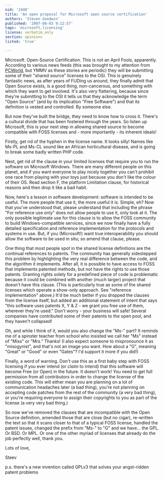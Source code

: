 ```yaml
---
nid: '2448'
title: 'An open proposal for Microsoft open source certification'
authors: 'Steven Goodwin'
published: '2007-08-03 9:12:57'
tags: 'microsoft,licensing'
license: verbatim_only
section: opinions
listed: 'true'

---
```

Microsoft. Open-Source Certification. This is not an April Fools, apparently. According to various news feeds (this was brought to my attention from [PCWorld](http://www.pcworld.com/article/id,135192-c,opensource/article.html), but YMMV as these stories are periodic) they will be submitting some of their "shared source" licenses to the OSI. This is genuinely fantastic news, as after years of FUDing us around, they finally admit that Open Source exists, is a good thing, non-cancerous, and something with which they want to get involved. It's also very flattering, because since they're submitting to the OSI it tells us that they acknowledge the term "Open Source" (and by its implication "Free Software") and that its definition is vested and controlled. By someone else.

But now they've built the bridge, they need to know how to cross it. There's a cultural divide that has been fostered through the years. So listen up Microsoft, this is your next step in allowing shared source to become compatible with FOSS licenses and - more importantly - its inherent ideals!


<!--break-->


Firstly, get rid of the hyphen in the license name. It looks silly! Names like Ms-PL and Ms-CL sound like an African horticultural disease, and is going to break some badly written PHP code.

Next, get rid of the clause in your limited licenses that require you to run the software on Microsoft Windows. There are many different people on this planet, and if you want everyone to play nicely together you can't prohibit one race from playing with your toys just because you don't like the colour of their OS. Read section F, the platform Limitation clause, for historical reasons and then drop it like a bad habit.

Now, here's a lesson in software development: software is intended to be useful. The more people that use it, the more useful it is. Simple, eh? Now that you've understood that, please understand that including the phrase "For reference use only" does not allow people to use it, only look at it. The only possible legitimate use for this clause is to allow the FOSS community to build Windows-compatible services, since we now finally have a fully detailed specification and reference implementation for the protocols and systems in use. But, if you (Microsoft!) want true interoperability you should allow the software to be used in situ; so amend that clause, please.

One thing that most people spot in the shared license definitions are the continual references to patents. The community has generally sidestepped this problem by highlighting the very real difference between the code, and the algorithm it implements. After all, it is possible to have access to FOSS that implements patented methods, but not have the rights to use those patents. Granting rights solely for a predefined piece of code is problematic because it could be combined with another (much larger) project that doesn't have this clause. (This is particularly true as some of the shared licenses which operate a show-only approach. See "reference implementation" above.) It'd be much better if you dropped the clauses from the license itself, but added an additional statement of intent that says "this software uses patents X, Y & Z - we grant you free use of them, wherever they're used." Don't worry - your business will safe! Several companies have contributed some of their patents to the open pool, and they haven't collapsed!

Oh, and while I think of it, would you also change the "Ms-" part? It reminds me of a spinster teacher from school who insisted we call her "Ms" instead of "Miss" or "Mrs." Thanks! (I also expect someone to mispronounce it as "misogynist", and that's not an image you want. How about a "G", meaning "Great" or "Good" or even "Gates"? I'd support it more if you did!)

Finally, a word of warning. Don't use this as a first baby step with FOSS licensing if you ever intend (or _claim_ to intend) that this software will become Free (or Open) in the future. It doesn't work! You need to get full permission from all contributors in order to change the license of the existing code. This will either mean you are planning on a lot of communication headaches later (a bad thing), you're not planning on accepting code patches from the rest of the community (a very bad thing), or you're requiring everyone to assign their copyrights to you as part of the license (a very very bad thing.)

So now we've removed the clauses that are incompatible with the Open Source definition, amended those that are close (but no cigar), re-written the text so that it scans closer to that of a typical FOSS license, handled the patent issues, changed the prefix from "Ms-" to "G" and we have... the GPL. Or BSD. Or MPL. Or one of the other myriad of licenses that already do the job perfectly well, thank you.

Lots of love,

Steev

p.s. there's a new invention called GPLv3 that solves your angst-ridden patent problems

